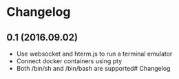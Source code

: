 # Changelog
## 0.1 (2016.09.02)
- Use websocket and hterm.js to run a terminal emulator
- Connect docker containers using pty
- Both /bin/sh and /bin/bash are supported# Changelog

